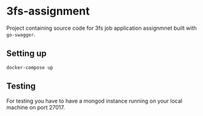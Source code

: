 # 3fs-assignment
Project containing source code for 3fs job application assignmnet built with `go-swagger`.

## Setting up
`docker-compose up`

## Testing
For testing you have to have a mongod instance running on your local machine on port 27017.
